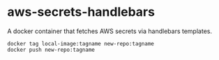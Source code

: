 # aws-secrets-handlebars
A docker container that fetches AWS secrets via handlebars templates.


```
docker tag local-image:tagname new-repo:tagname
docker push new-repo:tagname
```